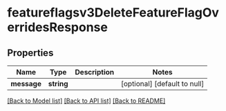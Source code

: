 # featureflagsv3DeleteFeatureFlagOverridesResponse

## Properties
Name | Type | Description | Notes
------------ | ------------- | ------------- | -------------
**message** | **string** |  | [optional] [default to null]

[[Back to Model list]](../README.md#documentation-for-models) [[Back to API list]](../README.md#documentation-for-api-endpoints) [[Back to README]](../README.md)



